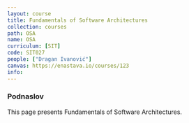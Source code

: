 ```yaml
---
layout: course
title: Fundamentals of Software Architectures
collection: courses
path: OSA
name: OSA
curriculum: [SIT]
code: SIT027
people: ["Dragan Ivanović"]
canvas: https://enastava.io/courses/123
info:
---
```



### Podnaslov

This page presents Fundamentals of Software Architectures.

